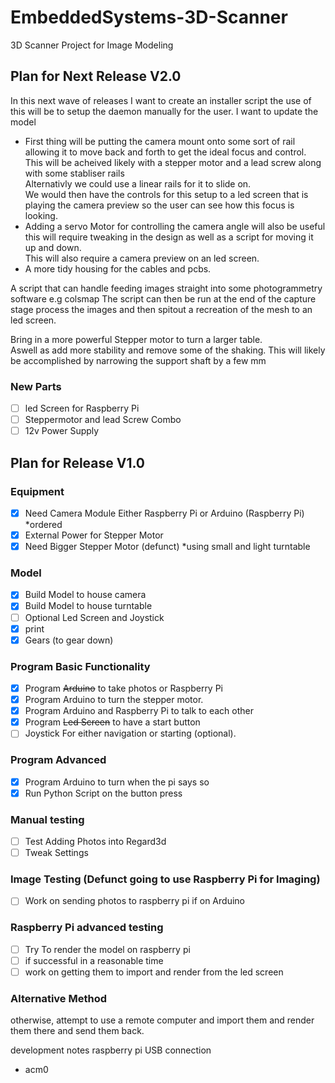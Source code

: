 # EmbeddedSystems-3D-Scanner
3D Scanner Project for Image Modeling


## Plan for Next Release V2.0

In this next wave of releases I want to create an installer script the use of this will be to setup the daemon manually for the user.
I want to update the model
- First thing will be putting the camera mount onto some sort of rail allowing it to move back and forth to get the ideal focus and control. <br>
This will be acheived likely with a stepper motor and a lead screw along with some stabliser rails <br>
Alternativly we could use a linear rails for it to slide on. <br>
We would then have the controls for this setup to a led screen that is playing the camera preview so the user can see how this focus is looking. <br>
- Adding a servo Motor for controlling the camera angle will also be useful this will require tweaking in the design as well as a script for moving it up and down. <br>
This will also require a camera preview on an led screen.
- A more tidy housing for the cables and pcbs.

A script that can handle feeding images straight into some photogrammetry software e.g colsmap
The script can then be run at the end of the capture stage process the images and then spitout a recreation of the mesh to an led screen.

Bring in a more powerful Stepper motor to turn a larger table. <br>
Aswell as add more stability and remove some of the shaking. This will likely be accomplished by narrowing the support shaft by a few mm

### New Parts
- [ ] led Screen for Raspberry Pi
- [ ] Steppermotor and lead Screw Combo
- [ ] 12v Power Supply

## Plan for Release V1.0

### Equipment
- [x] Need Camera Module Either Raspberry Pi or Arduino (Raspberry Pi) *ordered
- [x] External Power for Stepper Motor
- [x] Need Bigger Stepper Motor (defunct) *using small and light turntable

### Model
- [x] Build Model to house camera
- [X] Build Model to house turntable
- [ ] Optional Led Screen and Joystick 
- [X] print
- [X] Gears (to gear down)

### Program Basic Functionality
- [X] Program ~~Arduino~~ to take photos or Raspberry Pi
- [X] Program Arduino to turn the stepper motor.
- [x] Program Arduino and Raspberry Pi to talk to each other
- [X] Program ~~Led Screen~~ to have a start button
- [ ] Joystick For either navigation or starting (optional).

### Program Advanced
- [X] Program Arduino to turn when the pi says so
- [X] Run Python Script on the button press

### Manual testing
- [ ] Test Adding Photos into Regard3d
- [ ] Tweak Settings

### Image Testing (Defunct going to use Raspberry Pi for Imaging)
- [ ] Work on sending photos to raspberry pi if on Arduino

### Raspberry Pi advanced testing
- [ ] Try To render the model on raspberry pi 
- [ ] if successful in a reasonable time
- [ ] work on getting them to import and render from the led screen

### Alternative Method
otherwise, attempt to use a remote computer and import them and render them there
and send them back.



development notes
raspberry pi USB connection
- acm0
